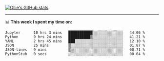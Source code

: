 <!--
**icedpanda/icedpanda** is a ✨ _special_ ✨ repository because its `README.md` (this file) appears on your GitHub profile.

Here are some ideas to get you started:

- 🔭 I’m currently working on ...
- 🌱 I’m currently learning ...
- 👯 I’m looking to collaborate on ...
- 🤔 I’m looking for help with ...
- 💬 Ask me about ...
- 📫 How to reach me: ...
- 😄 Pronouns: ...
- ⚡ Fun fact: ...
-->
[![Ollie's GitHub stats](https://github-readme-stats-icedpanda.vercel.app/api?username=icedpanda&count_private=true&show_icons=true)](https://github.com/icedpanda)

---
📊 **This week I spent my time on:**
<!--START_SECTION:waka-->

```text
Jupyter      10 hrs 3 mins   ███████████░░░░░░░░░░░░░░   44.06 %
Python       9 hrs 24 mins   ██████████▒░░░░░░░░░░░░░░   41.21 %
YAML         2 hrs 45 mins   ███░░░░░░░░░░░░░░░░░░░░░░   12.10 %
JSON         25 mins         ▒░░░░░░░░░░░░░░░░░░░░░░░░   01.87 %
JSON-lines   9 mins          ▒░░░░░░░░░░░░░░░░░░░░░░░░   00.71 %
PythonStub   0 secs          ░░░░░░░░░░░░░░░░░░░░░░░░░   00.04 %
```

<!--END_SECTION:waka-->
